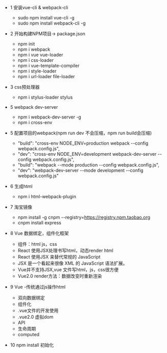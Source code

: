 - 1 安装vue-cli & webpack-cli
   - sudo npm install vue-cli -g
   - sudo npm install webpack-cli -g
   
- 2 开始构建NPM项目-> package.json
   - npm init  
   - npm i webpack
   - npm i vue vue-loader
   - npm i css-loader
   - npm i vue-template-compiler
   - npm i style-loader
   - npm i url-loader file-loader

   
- 3 css预处理器
   - npm i stylus-loader stylus
    
- 5 webpack dev-server
   - npm i webpack-dev-server -g
   - npm i cross-env
    
- 5 配置项目的webpack(npm run dev 不会压缩，npm run build会压缩)
   - "build": "cross-env NODE_ENV=production webpack --config webpack.config.js",
   - "dev": "cross-env NODE_ENV=development webpack-dev-server --config webpack.config.js",
   - "build": "webpack --mode production --config webpack.config.js",
   - "dev": "webpack-dev-server  --mode development --config webpack.config.js"
 
- 6 生成html
   - npm i html-webpack-plugin
    
- 7 淘宝镜像   
   - npm install -g cnpm --registry=https://registry.npm.taobao.org
   - cnpm install express
    
- 8 Vue 数据绑定，组件化框架  
   - 组件：html js，css
   - React 使用JSX处理书写html，动态render html
   - React 使用JSX 来替代常规的 JavaScript
   - JSX 是一个看起来很像 XML 的 JavaScript 语法扩展。
   - Vue并不支持JSX,vue 文件写html，js，css很方便
   - Vue2.0 render方法：数据改变时重新渲染
 
 - 9 Vue
   -传统通过js操作html
   - 双向数据绑定 
   - 组件化
   - .vue文件的开发使用
   - .vue2.0 虚拟dom
   - API
   - 生命周期
   - computed
   
 - 10 npm install 初始化

  